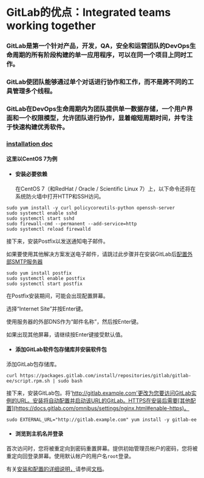 # GitLab的优点：Integrated teams working together

### GitLab是第一个针对产品，开发，QA，安全和运营团队的DevOps生命周期的所有阶段构建的单一应用程序，可以在同一个项目上同时工作。

### GitLab使团队能够通过单个对话进行协作和工作，而不是跨不同的工具管理多个线程。

### GitLab在DevOps生命周期内为团队提供单一数据存储，一个用户界面和一个权限模型，允许团队进行协作，显着缩短周期时间，并专注于快速构建优秀软件。

### [installation doc](https://about.gitlab.com/installation/#)

#### 这里以CentOS 7为例

* #### 安装必要依赖

  在CentOS 7（和RedHat / Oracle / Scientific Linux 7）上，以下命令还将在系统防火墙中打开HTTP和SSH访问。

```
sudo yum install -y curl policycoreutils-python openssh-server
sudo systemctl enable sshd
sudo systemctl start sshd
sudo firewall-cmd --permanent --add-service=http
sudo systemctl reload firewalld
```

接下来，安装Postfix以发送通知电子邮件。

如果要使用其他解决方案发送电子邮件，请跳过此步骤并在安装GitLab后[配置外部SMTP服务器](https://docs.gitlab.com/omnibus/settings/smtp.html)

```
sudo yum install postfix
sudo systemctl enable postfix
sudo systemctl start postfix
```

在Postfix安装期间，可能会出现配置屏幕。

选择“Internet Site”并按Enter键。

使用服务器的外部DNS作为“邮件名称”，然后按Enter键。

如果出现其他屏幕，请继续按Enter键接受默认值。

* #### 添加GitLab软件包存储库并安装软件包

添加GitLab包存储库。

```
curl https://packages.gitlab.com/install/repositories/gitlab/gitlab-ee/script.rpm.sh | sudo bash
```

接下来，安装GitLab包。将'http://gitlab.example.com'更改为您要访问GitLab实例的URL。安装将自动配置并启动该URL的GitLab。HTTPS在安装后需要[其他配置](https://docs.gitlab.com/omnibus/settings/nginx.html#enable-https)。

```
sudo EXTERNAL_URL="http://gitlab.example.com" yum install -y gitlab-ee
```

* #### 浏览到主机名并登录

首次访问时，您将被重定向到密码重置屏幕。提供初始管理员帐户的密码，您将被重定向回登录屏幕。使用默认帐户的用户名`root`登录。

有关[安装和配置的详细说明，](https://docs.gitlab.com/omnibus/README.html#installation-and-configuration-using-omnibus-package)请参阅[文档](https://docs.gitlab.com/omnibus/README.html#installation-and-configuration-using-omnibus-package)。

